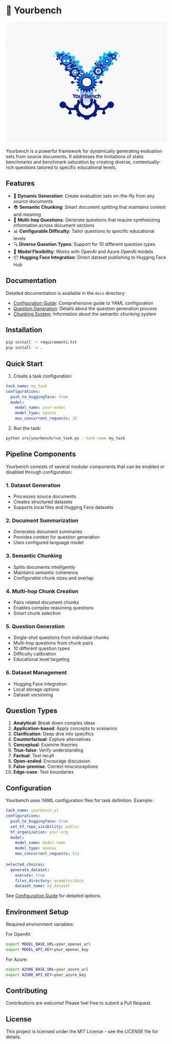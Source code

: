 # 🤗 Yourbench

![Yourbench Logo](static/images/yourbench.jpg)

Yourbench is a powerful framework for dynamically generating evaluation sets from source documents. It addresses the limitations of static benchmarks and benchmark saturation by creating diverse, contextually-rich questions tailored to specific educational levels.

## Features

- 🔄 **Dynamic Generation**: Create evaluation sets on-the-fly from any source documents
- 📚 **Semantic Chunking**: Smart document splitting that maintains context and meaning
- 🤔 **Multi-hop Questions**: Generate questions that require synthesizing information across document sections
- 📊 **Configurable Difficulty**: Tailor questions to specific educational levels
- 🔍 **Diverse Question Types**: Support for 10 different question types
- 🤖 **Model Flexibility**: Works with OpenAI and Azure OpenAI models
- 📦 **Hugging Face Integration**: Direct dataset publishing to Hugging Face Hub

## Documentation

Detailed documentation is available in the `docs` directory:

- [Configuration Guide](docs/configuration.md): Comprehensive guide to YAML configuration
- [Question Generation](docs/question_generation.md): Details about the question generation process
- [Chunking System](docs/chunking.md): Information about the semantic chunking system

## Installation

```bash
pip install -r requirements.txt
pip install -e .
```

## Quick Start

1. Create a task configuration:
```yaml
task_name: my_task
configurations:
  push_to_huggingface: true
  model:
    model_name: your-model
    model_type: openai
    max_concurrent_requests: 32
```

2. Run the task:
```bash
python src/yourbench/run_task.py --task-name my_task
```

## Pipeline Components

Yourbench consists of several modular components that can be enabled or disabled through configuration:

### 1. Dataset Generation
- Processes source documents
- Creates structured datasets
- Supports local files and Hugging Face datasets

### 2. Document Summarization
- Generates document summaries
- Provides context for question generation
- Uses configured language model

### 3. Semantic Chunking
- Splits documents intelligently
- Maintains semantic coherence
- Configurable chunk sizes and overlap

### 4. Multi-hop Chunk Creation
- Pairs related document chunks
- Enables complex reasoning questions
- Smart chunk selection

### 5. Question Generation
- Single-shot questions from individual chunks
- Multi-hop questions from chunk pairs
- 10 different question types
- Difficulty calibration
- Educational level targeting

### 6. Dataset Management
- Hugging Face integration
- Local storage options
- Dataset versioning

## Question Types

1. **Analytical**: Break down complex ideas
2. **Application-based**: Apply concepts to scenarios
3. **Clarification**: Deep dive into specifics
4. **Counterfactual**: Explore alternatives
5. **Conceptual**: Examine theories
6. **True-false**: Verify understanding
7. **Factual**: Test recall
8. **Open-ended**: Encourage discussion
9. **False-premise**: Correct misconceptions
10. **Edge-case**: Test boundaries

## Configuration

Yourbench uses YAML configuration files for task definition. Example:

```yaml
task_name: yourbench_y1
configurations:
  push_to_huggingface: true
  set_hf_repo_visibility: public
  hf_organization: your-org
  model:
    model_name: model-name
    model_type: openai
    max_concurrent_requests: 512

selected_choices:
  generate_dataset:
    execute: true
    files_directory: examples/data
    dataset_name: my_dataset
```

See [Configuration Guide](docs/configuration.md) for detailed options.

## Environment Setup

Required environment variables:

For OpenAI:
```bash
export MODEL_BASE_URL=your_openai_url
export MODEL_API_KEY=your_openai_key
```

For Azure:
```bash
export AZURE_BASE_URL=your_azure_url
export AZURE_API_KEY=your_azure_key
```

## Contributing

Contributions are welcome! Please feel free to submit a Pull Request.

## License

This project is licensed under the MIT License - see the LICENSE file for details.

